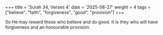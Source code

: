 +++
title = 'Surah 34, Verses 4'
date = '2025-08-27'
weight = 4
tags = ["believe", "faith", "forgiveness", "good", "provision"]
+++

So He may reward those who believe and do good. It is they who will have forgiveness and an honourable provision.